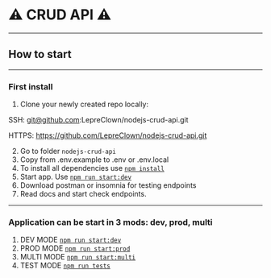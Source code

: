 # ⚠️ CRUD API ⚠️

---

## How to start

---

### First install
1. Clone your newly created repo locally:

SSH: git@github.com:LepreClown/nodejs-crud-api.git

HTTPS: https://github.com/LepreClown/nodejs-crud-api.git

2. Go to folder `nodejs-crud-api`
3. Copy from .env.example to .env or .env.local
4. To install all dependencies use [`npm install`](https://docs.npmjs.com/cli/install)
5. Start app. Use [`npm run start:dev`]()
6. Download postman or insomnia  for testing endpoints
7. Read docs and start check endpoints.

---

### Application can be start in 3 mods: dev, prod, multi

1. DEV MODE [`npm run start:dev`]()
2. PROD MODE [`npm run start:prod`]()
3. MULTI MODE [`npm run start:multi`]()
4. TEST MODE [`npm run tests`]()